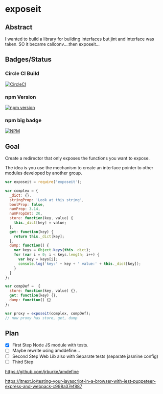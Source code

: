 
# exposeit

## Abstract

I wanted to build a library for building interfaces but jint and interface was taken.
SO it became callconv....then exposeit...

## Badges/Status


### Circle CI Build

[![CircleCI](https://circleci.com/gh/cbuteau/exposeit.svg?style=svg)](https://circleci.com/gh/cbuteau/exposeit)

### npm Version

[![npm version](http://img.shields.io/npm/v/exposeit.svg?style=flat)](https://npmjs.org/package/exposeit "View this project on npm")

### npm big badge

[![NPM](https://nodei.co/npm/exposeit.png)](https://nodei.co/npm/exposeit/)

## Goal

Create a redirector that only exposes the functions you want to expose.

The idea is you use the mechanism to create an interface pointer to other modules developed by another group.

```javascript
var exposeit = require('exposeit');

var complex = {
  _dict: {},
  stringProp: 'Look at this string',
  boolProp: false,
  numProp: 3.14,
  numPropInt: 20,
  store: function(key, value) {
    this._dict[key] = value;
  },
  get: function(key) {
    return this._dict[key];
  },
  dump: function() {
    var keys = Object.keys(this._dict);
    for (var i = 0; i < keys.length; i++) {
      var key = keys[i];
      console.log('key:' + key + ' value:' + this._dict[key]);
    }
  }
};

var compDef =  {
  store: function(key, value) {},
  get: function(key) {},
  dump: function() {}
};

var proxy = exposeit(complex, compDef);
// now proxy has store, get, dump

```


## Plan

+ [x] First Step Node JS module with tests.
+ [ ] Maybe rewrite using amddefine...
+ [ ] Second Step Web Lib also with Separate tests (separate jasmine config)
+ [ ] Third Step

https://github.com/jrburke/amdefine

https://itnext.io/testing-your-javascript-in-a-browser-with-jest-puppeteer-express-and-webpack-c998a37ef887
